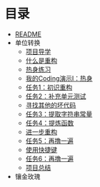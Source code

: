 # 目录

* [README](README.md)
* 单位转换
  * [项目导学](content/units/index.md)
  * [什么是重构](content/units/1-what-is-refactoring.md)
  * [热身练习](content/units/2-coding-practice.md)
  * [我的Coding演示I：热身](content/units/3-example-i.md)
  * [任务1：初识重构](content/units/4-first-impression.md)
  * [任务2：补充单元测试](content/units/5-add-more-unit-tests.md)
  * [寻找其他的坏代码](content/units/6-find-other-bad-smells.md)
  * [任务3：提取字符串常量](content/units/7-refactorings-extract-constants.md)
  * [任务4：提炼函数](content/units/8-refactorings-extract-functions.md)
  * [进一步重构](content/units/9-example-ii.md)
  * [任务5：再撸一遍](content/units/10-practice-again.md)
  * [使用快捷键](content/units/11-example-iii-use-ide-shortcuts.md)
  * [任务6：再撸一遍](content/units/12-practice-again.md)
  * [项目总结](content/units/13-project-summary.md)
* 镶金玫瑰
